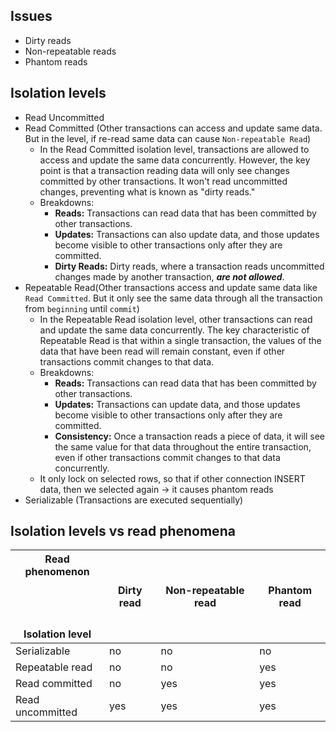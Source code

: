 
## Issues
- Dirty reads
- Non-repeatable reads
- Phantom reads

## Isolation levels
- Read Uncommitted
- Read Committed (Other transactions can access and update same data. But in the level, if re-read same data can cause `Non-repeatable Read`)
	- In the Read Committed isolation level, transactions are allowed to access and update the same data concurrently. However, the key point is that a transaction reading data will only see changes committed by other transactions. It won't read uncommitted changes, preventing what is known as "dirty reads."
	- Breakdowns:
		- **Reads:** Transactions can read data that has been committed by other transactions.
		- **Updates:** Transactions can also update data, and those updates become visible to other transactions only after they are committed.
		- **Dirty Reads:** Dirty reads, where a transaction reads uncommitted changes made by another transaction, ***are not allowed***.
- Repeatable Read(Other transactions access and update same data like `Read Committed`. But it only see the same data through all the transaction from `beginning` until `commit`)
	- In the Repeatable Read isolation level, other transactions can read and update the same data concurrently. The key characteristic of Repeatable Read is that within a single transaction, the values of the data that have been read will remain constant, even if other transactions commit changes to that data.
	- Breakdowns:
		-  **Reads:** Transactions can read data that has been committed by other transactions.
		- **Updates:** Transactions can update data, and those updates become visible to other transactions only after they are committed.
		- **Consistency:** Once a transaction reads a piece of data, it will see the same value for that data throughout the entire transaction, even if other transactions commit changes to that data concurrently.
	- It only lock on selected rows, so that if other connection INSERT data, then we selected again -> it causes phantom reads
- Serializable (Transactions are executed sequentially)


## Isolation levels vs read phenomena

|Read phenomenon  <br>  <br>  <br>  <br><br>Isolation level|Dirty read|Non-repeatable read|Phantom read|
|---|---|---|---|
|Serializable|no|no|no|
|Repeatable read|no|no|yes|
|Read committed|no|yes|yes|
|Read uncommitted|yes|yes|yes|
